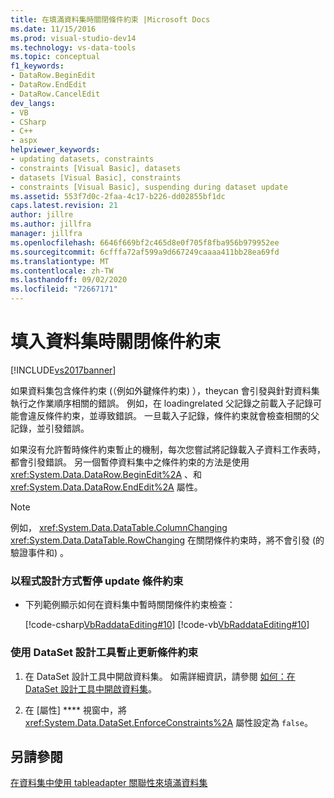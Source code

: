 ```yaml
---
title: 在填滿資料集時關閉條件約束 |Microsoft Docs
ms.date: 11/15/2016
ms.prod: visual-studio-dev14
ms.technology: vs-data-tools
ms.topic: conceptual
f1_keywords:
- DataRow.BeginEdit
- DataRow.EndEdit
- DataRow.CancelEdit
dev_langs:
- VB
- CSharp
- C++
- aspx
helpviewer_keywords:
- updating datasets, constraints
- constraints [Visual Basic], datasets
- datasets [Visual Basic], constraints
- constraints [Visual Basic], suspending during dataset update
ms.assetid: 553f7d0c-2faa-4c17-b226-dd02855bf1dc
caps.latest.revision: 21
author: jillre
ms.author: jillfra
manager: jillfra
ms.openlocfilehash: 6646f669bf2c465d8e0f705f8fba956b979952ee
ms.sourcegitcommit: 6cfffa72af599a9d667249caaaa411bb28ea69fd
ms.translationtype: MT
ms.contentlocale: zh-TW
ms.lasthandoff: 09/02/2020
ms.locfileid: "72667171"
---
```

# <a name="turn-off-constraints-while-filling-a-dataset"></a>填入資料集時關閉條件約束
[!INCLUDE[vs2017banner](../includes/vs2017banner.md)]

如果資料集包含條件約束 (（例如外鍵條件約束) ），theycan 會引發與針對資料集執行之作業順序相關的錯誤。 例如，在 loadingrelated 父記錄之前載入子記錄可能會違反條件約束，並導致錯誤。 一旦載入子記錄，條件約束就會檢查相關的父記錄，並引發錯誤。

 如果沒有允許暫時條件約束暫止的機制，每次您嘗試將記錄載入子資料工作表時，都會引發錯誤。 另一個暫停資料集中之條件約束的方法是使用 <xref:System.Data.DataRow.BeginEdit%2A> 、和 <xref:System.Data.DataRow.EndEdit%2A> 屬性。

> [!NOTE]
> 例如， <xref:System.Data.DataTable.ColumnChanging> <xref:System.Data.DataTable.RowChanging> 在關閉條件約束時，將不會引發 (的驗證事件和) 。

### <a name="to-suspend-update-constraints-programmatically"></a>以程式設計方式暫停 update 條件約束

- 下列範例顯示如何在資料集中暫時關閉條件約束檢查：

     [!code-csharp[VbRaddataEditing#10](../snippets/csharp/VS_Snippets_VBCSharp/VbRaddataEditing/CS/Form1.cs#10)]
     [!code-vb[VbRaddataEditing#10](../snippets/visualbasic/VS_Snippets_VBCSharp/VbRaddataEditing/VB/Form1.vb#10)]

### <a name="to-suspend-update-constraints-using-the-dataset-designer"></a>使用 DataSet 設計工具暫止更新條件約束

1. 在 DataSet 設計工具中開啟資料集。 如需詳細資訊，請參閱 [如何：在 DataSet 設計工具中開啟資料集](https://msdn.microsoft.com/library/36fc266f-365b-42cb-aebb-c993dc2c47c3)。

2. 在 [屬性] **** 視窗中，將 <xref:System.Data.DataSet.EnforceConstraints%2A> 屬性設定為 `false`。

## <a name="see-also"></a>另請參閱
 [在資料集中](../data-tools/relationships-in-datasets.md)[使用 tableadapter 關聯性來填滿資料集](../data-tools/fill-datasets-by-using-tableadapters.md)
